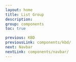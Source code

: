 ```yaml
---
layout: home
title: List Group
description:
group: components
toc: true

previous: KBD
previousLink: components/kbd/
next: Navbar
nextLink: components/navbar/
---
```

